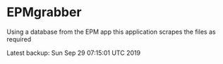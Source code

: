 # EPMgrabber
Using a database from the EPM app this application scrapes the files as required


Latest backup: Sun Sep 29 07:15:01 UTC 2019
